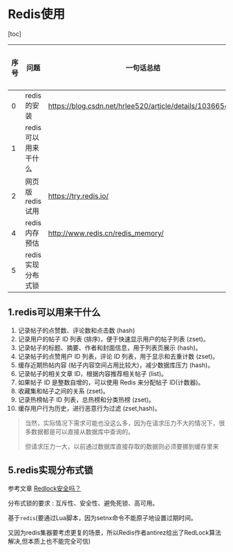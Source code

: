 # Redis使用

[toc]

| 序号 | 问题                | 一句话总结                                               | 参考文档 |
| ---- | ------------------- | -------------------------------------------------------- | -------- |
| 0    | redis的安装         | https://blog.csdn.net/hrlee520/article/details/103665450 |          |
| 1    | redis可以用来干什么 |                                                          |          |
| 2    | 网页版redis试用     | https://try.redis.io/                                    |          |
| 4    | redis内存预估       | http://www.redis.cn/redis_memory/                        |          |
| 5    | redis实现分布式锁   |                                                          |          |



## 1.redis可以用来干什么

1. 记录帖子的点赞数、评论数和点击数 (hash)
2. 记录用户的帖子 ID 列表 (排序)，便于快速显示用户的帖子列表 (zset)。 
3. 记录帖子的标题、摘要、作者和封面信息，用于列表页展示 (hash)。 
4. 记录帖子的点赞用户 ID 列表，评论 ID 列表，用于显示和去重计数 (zset)。 
5. 缓存近期热帖内容 (帖子内容空间占用比较大)，减少数据库压力 (hash)。 
6. 记录帖子的相关文章 ID，根据内容推荐相关帖子 (list)。 
7. 如果帖子 ID 是整数自增的，可以使用 Redis 来分配帖子 ID(计数器)。 
8. 收藏集和帖子之间的关系 (zset)。 
9. 记录热榜帖子 ID 列表，总热榜和分类热榜 (zset)。 
10. 缓存用户行为历史，进行恶意行为过滤 (zset,hash)。

> 当然，实际情况下需求可能也没这么多，因为在请求压力不大的情况下，很多数据都是可以直接从数据库中查询的。
>
> 但请求压力一大，以前通过数据库直接存取的数据则必须要挪到缓存里来



## 5.redis实现分布式锁

参考文章  [Redlock安全吗？](http://antirez.com/news/101)

分布式锁的要求 : 互斥性、安全性、避免死锁、高可用。

基于`redis`(要通过Lua脚本，因为setnx命令不能原子地设置过期时间。

又因为redis集器要考虑更复的场景，所以Redis作者antirez给出了RedLock算法解决,但本质上也不能完全可信)



